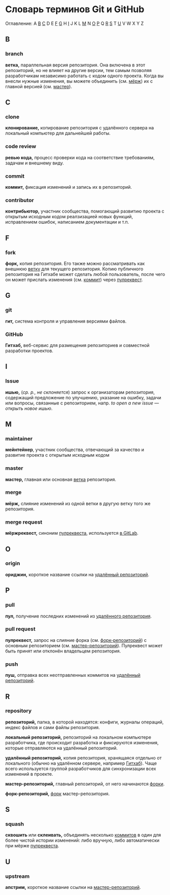# Словарь терминов Git и GitHub

Оглавление: A [B](#b) [C](#c) D E [F](#f) [G](#g) H [I](#i) J K L [M](#m) N [O](#o) [P](#p) Q [R](#r) [S](#s) T [U](#u) V W X Y Z

## B

### branch

**ветка,** параллельная версия репозитория. Она включена в этот репозиторий, но не влияет на другие версии, тем самым позволяя разработчикам независимо работать с кодом одного проекта. Когда вы внесли нужные изменения, вы можете объединить (см. [мёрж](#merge)) их с главной версией (см. [мастер](#master)).

## C

### clone

**клонирование,** копирование репозитория с удалённого сервера на локальный компьютер для дальнейшей работы.

### code review

**ревью кода,** процесс проверки кода на соответствие требованиям, задачам и внешнему виду.

### commit

**коммит,** фиксация изменений и запись их в репозиторий.

### contributor

**контрибьютор,** участник сообщества, помогающий развитию проекта с открытым исходным кодом реалзизацией новых функций, исправлением ошибок, написанием документации и т.п.

## F

### fork

**форк,** копия репозитория. Его также можно рассматривать как внешнюю [ветку](#branch) для текущего репозитория. Копию публичного репозитория на Гитхабе может сделать любой пользователь, после чего он может прислать изменения (см. [коммит](#commit)) через [пулреквест](#pull-request).

## G

### git

**гит,** система контроля и управления версиями файлов.

### GitHub

**Гитхаб,** веб-сервис для размещения репозиториев и совместной разработки проектов.

## I

### Issue

**ишью,** (_ср. р., не склоняется_) запрос к организаторам репозитория, содержащий предложение по улучшению, указание на ошибку, задачи или вопросы, связанные с репозиторием, напр. _to open a new issue — открыть новое ишью_.

## M

### maintainer

**мейнтейнер**, участник сообщества, отвечающий за качество и развитие проекта с открытым исходным кодом

### master

**мастер,** главная или основная [ветка](#branch) репозитория.

### merge

**мёрж,** слияние изменений из одной ветки в другую ветку того же репозитория.

### merge request

**мёржреквест,** синоним [пулреквеста](#pull-request), используется [в GitLab](https://docs.gitlab.com/ee/user/project/merge_requests/).

## O

### origin

**ориджин,** короткое название ссылки на [удалённый репозиторий](#repository).

## P

### pull

**пул,** получение последних изменений из [удалённого репозитория](#repository).

### pull request

**пулреквест,** запрос на слияние форка (см. [форк-репозиторий](#repository)) с основным репозиторием (см. [мастер-репозиторий](#repository)). Пулреквест может быть принят или отклонён владельцем репозитория.

### push

**пуш,** отправка всех неотправленных коммитов на [удалённый репозиторий](#repository).

## R

### repository

**репозиторий,** папка, в которой находятся: конфиги, журналы операций, индекс файлов и сами файлы репозитория.

**локальный репозиторий,** репозиторий на локальном компьютере разработчика, где происходит разработка и фиксируются изменения, которые отправляются на удалённый репозиторий.

**удалённый репозиторий,** копия репозитория, хранящаяся отдельно от локального (обычно на удалённом сервере, например [Гитхаб](#GitHub)). Чаще всего используется группой разработчиков для синхронизации всех изменений в проекте.

**мастер-репозиторий,** главный репозиторий, от него начинаются [форки](#fork).

**форк-репозиторий,** [форк](#fork) мастер-репозитория.

## S

### squash

**сквошить** или **склеивать,** объединять несколько [коммитов](#commit) в один для более чистой истории изменений: либо вручную, либо автоматически при мёрже [пулреквеста](#pull-request).

## U

### upstream

**апстрим,** короткое название ссылки на [мастер-репозиторий](#repository).
